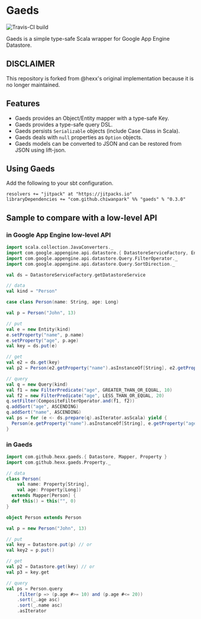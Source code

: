 # Gaeds

![Travis-CI build](https://travis-ci.org/chiwanpark/gaeds.svg?branch=master)

Gaeds is a simple type-safe Scala wrapper for Google App Engine Datastore.

## DISCLAIMER

This repository is forked from @hexx's original implementation because it is no longer maintained. 

## Features

- Gaeds provides an Object/Entity mapper with a type-safe Key.
- Gaeds provides a type-safe query DSL.
- Gaeds persists `Serializable` objects (include Case Class in Scala).
- Gaeds deals with `null` properties as `Option` objects.
- Gaeds models can be converted to JSON and can be restored from JSON using lift-json.

## Using Gaeds

Add the following to your sbt configuration.

    resolvers += "jitpack" at "https://jitpacks.io"
    libraryDependencies += "com.github.chiwanpark" %% "gaeds" % "0.3.0"

## Sample to compare with a low-level API

### in Google App Engine low-level API

```scala
import scala.collection.JavaConverters._
import com.google.appengine.api.datastore.{ DatastoreServiceFactory, Entity, Query }
import com.google.appengine.api.datastore.Query.FilterOperator._
import com.google.appengine.api.datastore.Query.SortDirection._

val ds = DatastoreServiceFactory.getDatastoreService

// data
val kind = "Person"

case class Person(name: String, age: Long)

val p = Person("John", 13)

// put
val e = new Entity(kind)
e.setProperty("name", p.name)
e.setProperty("age", p.age)
val key = ds.put(e)

// get
val e2 = ds.get(key)
val p2 = Person(e2.getProperty("name").asInstanceOf[String], e2.getProperty("age").asInstanceOf[Long])

// query
val q = new Query(kind)
val f1 = new FilterPredicate("age", GREATER_THAN_OR_EQUAL, 10)
val f2 = new FilterPredicate("age", LESS_THAN_OR_EQUAL, 20)
q.setFilter(CompositeFilterOperator.and(f1, f2))
q.addSort("age", ASCENDING)
q.addSort("name", ASCENDING)
val ps = for (e <- ds.prepare(q).asIterator.asScala) yield {
  Person(e.getProperty("name").asInstanceOf[String], e.getProperty("age").asInstanceOf[Long])
}
```

### in Gaeds

```scala
import com.github.hexx.gaeds.{ Datastore, Mapper, Property }
import com.github.hexx.gaeds.Property._

// data
class Person(
    val name: Property[String],
    val age: Property[Long])
  extends Mapper[Person] {
  def this() = this("", 0)
}

object Person extends Person

val p = new Person("John", 13)

// put
val key = Datastore.put(p) // or
val key2 = p.put()

// get
val p2 = Datastore.get(key) // or
val p3 = key.get

// query
val ps = Person.query
    .filter(p => (p.age #>= 10) and (p.age #<= 20))
    .sort(_.age asc)
    .sort(_.name asc)
    .asIterator
```
